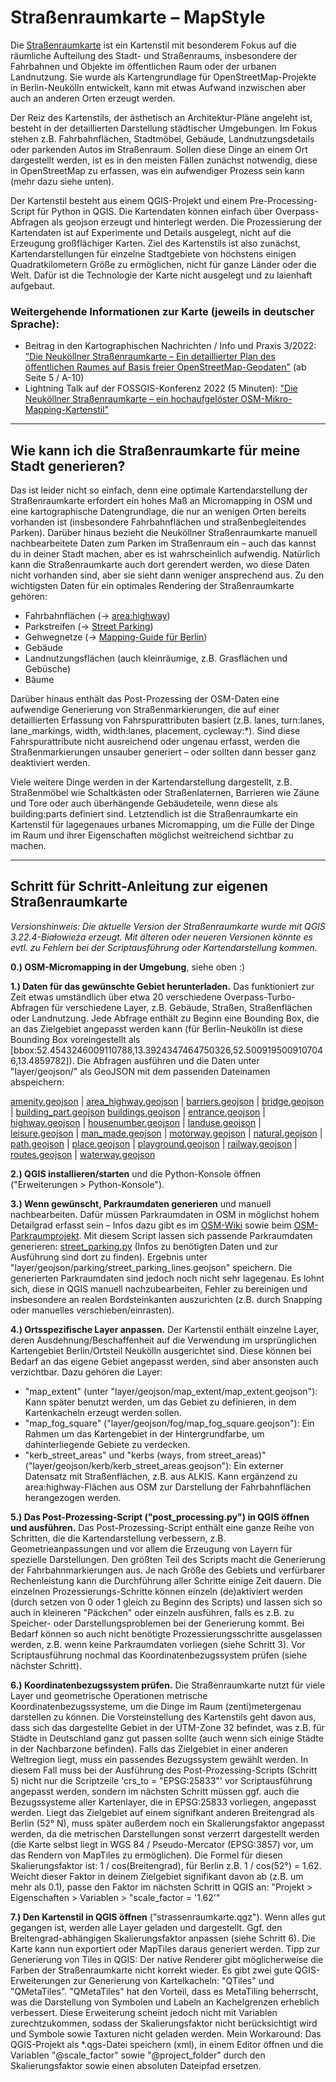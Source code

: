 # Straßenraumkarte – MapStyle

Die [Straßenraumkarte](https://strassenraumkarte.osm-berlin.org/?map=micromap) ist ein Kartenstil mit besonderem Fokus auf die räumliche Aufteilung des Stadt- und Straßenraums, insbesondere der Fahrbahnen und Objekte im öffentlichen Raum oder der urbanen Landnutzung. Sie wurde als Kartengrundlage für OpenStreetMap-Projekte in Berlin-Neukölln entwickelt, kann mit etwas Aufwand inzwischen aber auch an anderen Orten erzeugt werden.

Der Reiz des Kartenstils, der ästhetisch an Architektur-Pläne angeleht ist, besteht in der detaillierten Darstellung städtischer Umgebungen. Im Fokus stehen z.B. Fahrbahnflächen, Stadtmöbel, Gebäude, Landnutzungsdetails oder parkenden Autos im Straßenraum. Sollen diese Dinge an einem Ort dargestellt werden, ist es in den meisten Fällen zunächst notwendig, diese in OpenStreetMap zu erfassen, was ein aufwendiger Prozess sein kann (mehr dazu siehe unten).

Der Kartenstil besteht aus einem QGIS-Projekt und einem Pre-Processing-Script für Python in QGIS. Die Kartendaten können einfach über Overpass-Abfragen als geojson erzeugt und hinterlegt werden. Die Prozessierung der Kartendaten ist auf Experimente und Details ausgelegt, nicht auf die Erzeugung großflächiger Karten. Ziel des Kartenstils ist also zunächst, Kartendarstellungen für einzelne Stadtgebiete von höchstens einigen Quadratkilometern Größe zu ermöglichen, nicht für ganze Länder oder die Welt. Dafür ist die Technologie der Karte nicht ausgelegt und zu laienhaft aufgebaut.

### Weitergehende Informationen zur Karte (jeweils in deutscher Sprache):
* Beitrag in den Kartographischen Nachrichten / Info und Praxis 3/2022: ["Die Neuköllner Straßenraumkarte – Ein detaillierter Plan des öffentlichen Raumes auf Basis freier OpenStreetMap-Geodaten"](https://static-content.springer.com/esm/art%3A10.1007%2Fs42489-022-00119-1/MediaObjects/42489_2022_119_MOESM1_ESM.pdf) (ab Seite 5 / A-10)
* Lightning Talk auf der FOSSGIS-Konferenz 2022 (5 Minuten): ["Die Neuköllner Straßenraumkarte – ein hochaufgelöster OSM-Mikro-Mapping-Kartenstil"](https://media.ccc.de/v/fossgis2022-14180-die-neukllner-straenraumkarte-ein-hochaufgelster-osm-mikro-mapping-kartenstil
)

--------------------

## Wie kann ich die Straßenraumkarte für meine Stadt generieren?

Das ist leider nicht so einfach, denn eine optimale Kartendarstellung der Straßenraumkarte erfordert ein hohes Maß an Micromapping in OSM und eine kartographische Datengrundlage, die nur an wenigen Orten bereits vorhanden ist (insbesondere Fahrbahnflächen und straßenbegleitendes Parken). Darüber hinaus bezieht die Neuköllner Straßenraumkarte manuell nachbearbeitete Daten zum Parken im Straßenraum ein – auch das kannst du in deiner Stadt machen, aber es ist wahrscheinlich aufwendig. Natürlich kann die Straßenraumkarte auch dort gerendert werden, wo diese Daten nicht vorhanden sind, aber sie sieht dann weniger ansprechend aus. Zu den wichtigsten Daten für ein optimales Rendering der Straßenraumkarte gehören:
* Fahrbahnflächen (-> [area:highway](https://wiki.openstreetmap.org/wiki/Proposal:Area_highway/mapping_guidelines))
* Parkstreifen (-> [Street Parking](https://wiki.openstreetmap.org/wiki/Street_parking))
* Gehwegnetze (-> [Mapping-Guide für Berlin](https://wiki.openstreetmap.org/wiki/Berlin/Verkehrswende/Gehwege))
* Gebäude
* Landnutzungsflächen (auch kleinräumige, z.B. Grasflächen und Gebüsche)
* Bäume

Darüber hinaus enthält das Post-Prozessing der OSM-Daten eine aufwendige Generierung von Straßenmarkierungen, die auf einer detaillierten Erfassung von Fahrspurattributen basiert (z.B. lanes, turn:lanes, lane_markings, width, width:lanes, placement, cycleway:*). Sind diese Fahrspurattribute nicht ausreichend oder ungenau erfasst, werden die Straßenmarkierungen unsauber generiert – oder sollten dann besser ganz deaktiviert werden.

Viele weitere Dinge werden in der Kartendarstellung dargestellt, z.B. Straßenmöbel wie Schaltkästen oder Straßenlaternen, Barrieren wie Zäune und Tore oder auch überhängende Gebäudeteile, wenn diese als building:parts definiert sind. Letztendlich ist die Straßenraumkarte ein Kartenstil für lagegenaues urbanes Micromapping, um die Fülle der Dinge im Raum und ihrer Eigenschaften möglichst weitreichend sichtbar zu machen.

--------------------

## Schritt für Schritt-Anleitung zur eigenen Straßenraumkarte

_Versionshinweis: Die aktuelle Version der Straßenraumkarte wurde mit QGIS 3.22.4-Białowieża erzeugt. Mit älteren oder neueren Versionen könnte es evtl. zu Fehlern bei der Scriptausführung oder Kartendarstellung kommen._

__0.) OSM-Micromapping in der Umgebung__, siehe oben :)

__1.) Daten für das gewünschte Gebiet herunterladen.__ Das funktioniert zur Zeit etwas umständlich über etwa 20 verschiedene Overpass-Turbo-Abfragen für verschiedene Layer, z.B. Gebäude, Straßen, Straßenflächen oder Landnutzung. Jede Abfrage enthält zu Beginn eine Bounding Box, die an das Zielgebiet angepasst werden kann (für Berlin-Neukölln ist diese Bounding Box voreingestellt als [bbox:52.4543246009110788,13.3924347464750326,52.5009195009107046,13.4859782]). Die Abfragen ausführen und die Daten unter "layer/geojson/" als GeoJSON mit dem passenden Dateinamen abspeichern:

[amenity.geojson](http://overpass-turbo.eu/s/1cTK) | [area_highway.geojson](http://overpass-turbo.eu/s/1erF) | [barriers.geojson](http://overpass-turbo.eu/s/1cZw) | [bridge.geojson](http://overpass-turbo.eu/s/1cTT) | [building_part.geojson](http://overpass-turbo.eu/s/1cZv)
[buildings.geojson](http://overpass-turbo.eu/s/1cZx) | [entrance.geojson](http://overpass-turbo.eu/s/1cTV) | [highway.geojson](http://overpass-turbo.eu/s/1cLL) | [housenumber.geojson](http://overpass-turbo.eu/s/1cTN) | [landuse.geojson](http://overpass-turbo.eu/s/1cTF) | [leisure.geojson](http://overpass-turbo.eu/s/1cTL) | [man_made.geojson](https://overpass-turbo.eu/s/1qyx) | [motorway.geojson](http://overpass-turbo.eu/s/1cTO) | [natural.geojson](http://overpass-turbo.eu/s/1cTD) | [path.geojson](http://overpass-turbo.eu/s/1eG0) | [place.geojson](http://overpass-turbo.eu/s/1cTR) | [playground.geojson](https://overpass-turbo.eu/s/1iMm) | [railway.geojson](https://overpass-turbo.eu/s/1izr) | [routes.geojson](http://overpass-turbo.eu/s/1eG1) | [waterway.geojson](http://overpass-turbo.eu/s/1cTP)

__2.) QGIS installieren/starten__ und die Python-Konsole öffnen ("Erweiterungen > Python-Konsole").

__3.) Wenn gewünscht, Parkraumdaten generieren__ und manuell nachbearbeiten. Dafür müssen Parkraumdaten in OSM in möglichst hohem Detailgrad erfasst sein – Infos dazu gibt es im [OSM-Wiki](https://wiki.openstreetmap.org/wiki/DE:Street_parking) sowie beim [OSM-Parkraumprojekt](https://parkraum.osm-verkehrswende.org/participate/). Mit diesem Script lassen sich passende Parkraumdaten generieren: [street_parking.py](https://github.com/SupaplexOSM/street_parking.py) (Infos zu benötigten Daten und zur Ausführung sind dort zu finden). Ergebnis unter "layer/geojson/parking/street_parking_lines.geojson" speichern.
Die generierten Parkraumdaten sind jedoch noch nicht sehr lagegenau. Es lohnt sich, diese in QGIS manuell nachzubearbeiten, Fehler zu bereinigen und insbesondere an realen Bordsteinkanten auszurichten (z.B. durch Snapping oder manuelles verschieben/einrasten).

__4.) Ortsspezifische Layer anpassen.__ Der Kartenstil enthält einzelne Layer, deren Ausdehnung/Beschaffenheit auf die Verwendung im ursprünglichen Kartengebiet Berlin/Ortsteil Neukölln ausgerichtet sind. Diese können bei Bedarf an das eigene Gebiet angepasst werden, sind aber ansonsten auch verzichtbar. Dazu gehören die Layer:
* "map_extent" (unter "layer/geojson/map_extent/map_extent.geojson"): Kann später benutzt werden, um das Gebiet zu definieren, in dem Kartenkacheln erzeugt werden sollen.
* "map_fog_square" ("layer/geojson/fog/map_fog_square.geojson"): Ein Rahmen um das Kartengebiet in der Hintergrundfarbe, um dahinterliegende Gebiete zu verdecken.
* "kerb_street_areas" und "kerbs (ways, from street_areas)" ("layer/geojson/kerb/kerb_street_areas.geojson"): Ein externer Datensatz mit Straßenflächen, z.B. aus ALKIS. Kann ergänzend zu area:highway-Flächen aus OSM zur Darstellung der Fahrbahnflächen herangezogen werden.

__5.) Das Post-Prozessing-Script ("post_processing.py") in QGIS öffnen und ausführen.__ Das Post-Prozessing-Script enthält eine ganze Reihe von Schritten, die die Kartendarstellung verbessern, z.B. Geometrieanpassungen und vor allem die Erzeugung von Layern für spezielle Darstellungen. Den größten Teil des Scripts macht die Generierung der Fahrbahnmarkierungen aus. Je nach Größe des Gebiets und verfürbarer Rechenleistung kann die Durchführung aller Schritte einige Zeit dauern. Die einzelnen Prozessierungs-Schritte können einzeln (de)aktiviert werden (durch setzen von 0 oder 1 gleich zu Beginn des Scripts) und lassen sich so auch in kleineren "Päckchen" oder einzeln ausführen, falls es z.B. zu Speicher- oder Darstellungsproblemen bei der Generierung kommt. Bei Bedarf können so auch nicht benötigte Prozessierungsschritte ausgelassen werden, z.B. wenn keine Parkraumdaten vorliegen (siehe Schritt 3). Vor Scriptausführung nochmal das Koordinatenbezugssystem prüfen (siehe nächster Schritt).

__6.) Koordinatenbezugssystem prüfen.__ Die Straßenraumkarte nutzt für viele Layer und geometrische Operationen metrische Koordinatenbezugssysteme, um die Dinge im Raum (zenti)metergenau darstellen zu können. Die Vorsteinstellung des Kartenstils geht davon aus, dass sich das dargestellte Gebiet in der UTM-Zone 32 befindet, was z.B. für Städte in Deutschland ganz gut passen sollte (auch wenn sich einige Städte in der Nachbarzone befinden).
Falls das Zielgebiet in einer anderen Weltregion liegt, muss ein passendes Bezugssystem gewählt werden. In diesem Fall muss bei der Ausführung des Post-Prozessing-Scripts (Schritt 5) nicht nur die Scriptzeile 'crs_to = "EPSG:25833"' vor Scriptausführung angepasst werden, sondern im nächsten Schritt müssen ggf. auch die Bezugssysteme aller Kartenlayer, die in EPSG:25833 vorliegen, angepasst werden.
Liegt das Zielgebiet auf einem signifkant anderen Breitengrad als Berlin (52° N), muss später außerdem noch ein Skalierungsfaktor angepasst werden, da die metrischen Darstellungen sonst verzerrt dargestellt werden (die Karte selbst liegt in WGS 84 / Pseudo-Mercator (EPSG:3857) vor, um das Rendern von MapTiles zu ermöglichen). Die Formel für diesen Skalierungsfaktor ist: 1 / cos(Breitengrad), für Berlin z.B. 1 / cos(52°) = 1.62. Weicht dieser Faktor in deinem Zielgebiet signifikant davon ab (z.B. um mehr als 0.1), passe den Faktor im nächsten Schritt in QGIS an: "Projekt > Eigenschaften > Variablen > "scale_factor = '1.62'"

__7.) Den Kartenstil in QGIS öffnen__ ("strassenraumkarte.qgz"). Wenn alles gut gegangen ist, werden alle Layer geladen und dargestellt. Ggf. den Breitengrad-abhängigen Skalierungsfaktor anpassen (siehe Schritt 6). Die Karte kann nun exportiert oder MapTiles daraus generiert werden. Tipp zur Generierung von Tiles in QGIS: Der native Renderer gibt möglicherweise die Farben der Straßenraumkarte nicht korrekt wieder. Es gibt zwei gute QGIS-Erweiterungen zur Generierung von Kartelkacheln: "QTiles" und "QMetaTiles". "QMetaTiles" hat den Vorteil, dass es MetaTiling beherrscht, was die Darstellung von Symbolen und Labeln an Kachelgrenzen erheblich verbessert. Diese Erweiterung scheint jedoch nicht mit Variablen zurechtzukommen, sodass der Skalierungsfaktor nicht berücksichtigt wird und Symbole sowie Taxturen nicht geladen werden. Mein Workaround: Das QGIS-Projekt als *.qgs-Datei speichern (xml), in einem Editor öffnen und die Variablen "@scale_factor" sowie "@project_folder" durch den Skalierungsfaktor sowie einen absoluten Dateipfad ersetzen.
